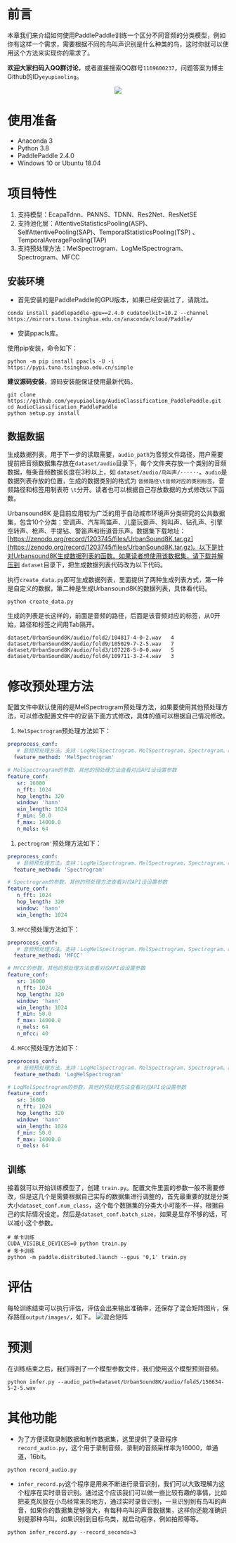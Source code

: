 # 前言

本章我们来介绍如何使用PaddlePaddle训练一个区分不同音频的分类模型，例如你有这样一个需求，需要根据不同的鸟叫声识别是什么种类的鸟，这时你就可以使用这个方法来实现你的需求了。


**欢迎大家扫码入QQ群讨论**，或者直接搜索QQ群号`1169600237`，问题答案为博主Github的ID`yeyupiaoling`。

<div align="center">
  <img src="images/qq.png"/>
</div>


# 使用准备

 - Anaconda 3
 - Python 3.8
 - PaddlePaddle 2.4.0
 - Windows 10 or Ubuntu 18.04

# 项目特性

1. 支持模型：EcapaTdnn、PANNS、TDNN、Res2Net、ResNetSE
2. 支持池化层：AttentiveStatisticsPooling(ASP)、SelfAttentivePooling(SAP)、TemporalStatisticsPooling(TSP)
   、TemporalAveragePooling(TAP)
3. 支持预处理方法：MelSpectrogram、LogMelSpectrogram、Spectrogram、MFCC

## 安装环境

 - 首先安装的是PaddlePaddle的GPU版本，如果已经安装过了，请跳过。
```shell
conda install paddlepaddle-gpu==2.4.0 cudatoolkit=10.2 --channel https://mirrors.tuna.tsinghua.edu.cn/anaconda/cloud/Paddle/
```

 - 安装ppacls库。
 
使用pip安装，命令如下：
```shell
python -m pip install ppacls -U -i https://pypi.tuna.tsinghua.edu.cn/simple
```

**建议源码安装**，源码安装能保证使用最新代码。
```shell
git clone https://github.com/yeyupiaoling/AudioClassification_PaddlePaddle.git
cd AudioClassification_PaddlePaddle
python setup.py install
```

## 数据数据

生成数据列表，用于下一步的读取需要，`audio_path`为音频文件路径，用户需要提前把音频数据集存放在`dataset/audio`目录下，每个文件夹存放一个类别的音频数据，每条音频数据长度在3秒以上，如 `dataset/audio/鸟叫声/······`。`audio`是数据列表存放的位置，生成的数据类别的格式为 `音频路径\t音频对应的类别标签`，音频路径和标签用制表符 `\t`分开。读者也可以根据自己存放数据的方式修改以下函数。

Urbansound8K 是目前应用较为广泛的用于自动城市环境声分类研究的公共数据集，包含10个分类：空调声、汽车鸣笛声、儿童玩耍声、狗叫声、钻孔声、引擎空转声、枪声、手提钻、警笛声和街道音乐声。数据集下载地址：[https://zenodo.org/record/1203745/files/UrbanSound8K.tar.gz](https://zenodo.org/record/1203745/files/UrbanSound8K.tar.gz)。以下是针对Urbansound8K生成数据列表的函数。如果读者想使用该数据集，请下载并解压到 `dataset`目录下，把生成数据列表代码改为以下代码。

执行`create_data.py`即可生成数据列表，里面提供了两种生成列表方式，第一种是自定义的数据，第二种是生成Urbansound8K的数据列表，具体看代码。
```shell
python create_data.py
```

生成的列表是长这样的，前面是音频的路径，后面是该音频对应的标签，从0开始，路径和标签之间用Tab隔开。
```shell
dataset/UrbanSound8K/audio/fold2/104817-4-0-2.wav	4
dataset/UrbanSound8K/audio/fold9/105029-7-2-5.wav	7
dataset/UrbanSound8K/audio/fold3/107228-5-0-0.wav	5
dataset/UrbanSound8K/audio/fold4/109711-3-2-4.wav	3
```

# 修改预处理方法

配置文件中默认使用的是MelSpectrogram预处理方法，如果要使用其他预处理方法，可以修改配置文件中的安装下面方式修改，具体的值可以根据自己情况修改。

1. `MelSpectrogram`预处理方法如下：

```yaml
preprocess_conf:
   # 音频预处理方法，支持：LogMelSpectrogram、MelSpectrogram、Spectrogram、MFCC
  feature_method: 'MelSpectrogram'

# MelSpectrogram的参数，其他的预处理方法查看对应API设设置参数
feature_conf:
   sr: 16000
   n_fft: 1024
   hop_length: 320
   window: 'hann'
   win_length: 1024
   f_min: 50.0
   f_max: 14000.0
   n_mels: 64
```

1. `pectrogram'`预处理方法如下：

```yaml
preprocess_conf:
   # 音频预处理方法，支持：LogMelSpectrogram、MelSpectrogram、Spectrogram、MFCC
  feature_method: 'Spectrogram'

# Spectrogram的参数，其他的预处理方法查看对应API设设置参数
feature_conf:
   n_fft: 1024
   hop_length: 320
   window: 'hann'
   win_length: 1024
```

3. `MFCC`预处理方法如下：

```yaml
preprocess_conf:
   # 音频预处理方法，支持：LogMelSpectrogram、MelSpectrogram、Spectrogram、MFCC
  feature_method: 'MFCC'

# MFCC的参数，其他的预处理方法查看对应API设设置参数
feature_conf:
   sr: 16000
   n_fft: 1024
   hop_length: 320
   window: 'hann'
   win_length: 1024
   f_min: 50.0
   f_max: 14000.0
   n_mels: 64
   n_mfcc: 40
```


4. `MFCC`预处理方法如下：

```yaml
preprocess_conf:
   # 音频预处理方法，支持：LogMelSpectrogram、MelSpectrogram、Spectrogram、MFCC
  feature_method: 'LogMelSpectrogram'

# LogMelSpectrogram的参数，其他的预处理方法查看对应API设设置参数
feature_conf:
   sr: 16000
   n_fft: 1024
   hop_length: 320
   window: 'hann'
   win_length: 1024
   f_min: 50.0
   f_max: 14000.0
   n_mels: 64
```

## 训练

接着就可以开始训练模型了，创建 `train.py`。配置文件里面的参数一般不需要修改，但是这几个是需要根据自己实际的数据集进行调整的，首先最重要的就是分类大小`dataset_conf.num_class`，这个每个数据集的分类大小可能不一样，根据自己的实际情况设定。然后是`dataset_conf.batch_size`，如果是显存不够的话，可以减小这个参数。

```shell
# 单卡训练
CUDA_VISIBLE_DEVICES=0 python train.py
# 多卡训练
python -m paddle.distributed.launch --gpus '0,1' train.py
```

# 评估
每轮训练结束可以执行评估，评估会出来输出准确率，还保存了混合矩阵图片，保存路径`output/images/`，如下。
![混合矩阵](./images/image1.png)

# 预测

在训练结束之后，我们得到了一个模型参数文件，我们使用这个模型预测音频。

```shell
python infer.py --audio_path=dataset/UrbanSound8K/audio/fold5/156634-5-2-5.wav
```

# 其他功能

 - 为了方便读取录制数据和制作数据集，这里提供了录音程序`record_audio.py`，这个用于录制音频，录制的音频采样率为16000，单通道，16bit。

```shell
python record_audio.py
```

 - `infer_record.py`这个程序是用来不断进行录音识别，我们可以大致理解为这个程序在实时录音识别。通过这个应该我们可以做一些比较有趣的事情，比如把麦克风放在小鸟经常来的地方，通过实时录音识别，一旦识别到有鸟叫的声音，如果你的数据集足够强大，有每种鸟叫的声音数据集，这样你还能准确识别是那种鸟叫。如果识别到目标鸟类，就启动程序，例如拍照等等。

```shell
python infer_record.py --record_seconds=3
```
